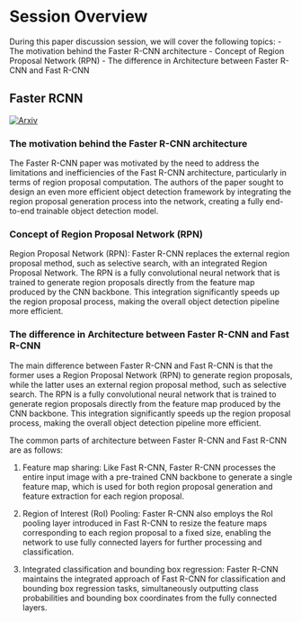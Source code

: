 # Session Overview

During this paper discussion session, we will cover the following topics:
    - The motivation behind the Faster R-CNN architecture
    - Concept of Region Proposal Network (RPN)
    - The difference in Architecture between Faster R-CNN and Fast R-CNN
  

## Faster RCNN
[![Arxiv](https://img.shields.io/badge/ArXiv-1506.01497-orange.svg?color=blue)](https://arxiv.org/abs/1506.01497)


### The motivation behind the Faster R-CNN architecture

The Faster R-CNN paper was motivated by the need to address the limitations and inefficiencies of the Fast R-CNN architecture, particularly in terms of region proposal computation. The authors of the paper sought to design an even more efficient object detection framework by integrating the region proposal generation process into the network, creating a fully end-to-end trainable object detection model.


### Concept of Region Proposal Network (RPN)
Region Proposal Network (RPN): Faster R-CNN replaces the external region proposal method, such as selective search, with an integrated Region Proposal Network. The RPN is a fully convolutional neural network that is trained to generate region proposals directly from the feature map produced by the CNN backbone. This integration significantly speeds up the region proposal process, making the overall object detection pipeline more efficient.

### The difference in Architecture between Faster R-CNN and Fast R-CNN
The main difference between Faster R-CNN and Fast R-CNN is that the former uses a Region Proposal Network (RPN) to generate region proposals, while the latter uses an external region proposal method, such as selective search. The RPN is a fully convolutional neural network that is trained to generate region proposals directly from the feature map produced by the CNN backbone. This integration significantly speeds up the region proposal process, making the overall object detection pipeline more efficient.

The common parts of architecture between Faster R-CNN and Fast R-CNN are as follows:
1. Feature map sharing: Like Fast R-CNN, Faster R-CNN processes the entire input image with a pre-trained CNN backbone to generate a single feature map, which is used for both region proposal generation and feature extraction for each region proposal.

2. Region of Interest (RoI) Pooling: Faster R-CNN also employs the RoI pooling layer introduced in Fast R-CNN to resize the feature maps corresponding to each region proposal to a fixed size, enabling the network to use fully connected layers for further processing and classification.

3. Integrated classification and bounding box regression: Faster R-CNN maintains the integrated approach of Fast R-CNN for classification and bounding box regression tasks, simultaneously outputting class probabilities and bounding box coordinates from the fully connected layers.

